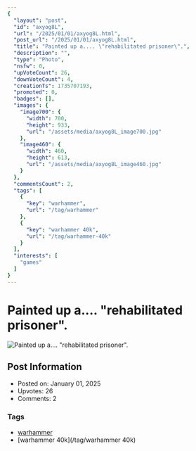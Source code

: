 ```yaml
---
{
  "layout": "post",
  "id": "axyog8L",
  "url": "/2025/01/01/axyog8L.html",
  "post_url": "/2025/01/01/axyog8L.html",
  "title": "Painted up a.... \"rehabilitated prisoner\".",
  "description": "",
  "type": "Photo",
  "nsfw": 0,
  "upVoteCount": 26,
  "downVoteCount": 4,
  "creationTs": 1735707193,
  "promoted": 0,
  "badges": [],
  "images": {
    "image700": {
      "width": 700,
      "height": 933,
      "url": "/assets/media/axyog8L_image700.jpg"
    },
    "image460": {
      "width": 460,
      "height": 613,
      "url": "/assets/media/axyog8L_image460.jpg"
    }
  },
  "commentsCount": 2,
  "tags": [
    {
      "key": "warhammer",
      "url": "/tag/warhammer"
    },
    {
      "key": "warhammer 40k",
      "url": "/tag/warhammer-40k"
    }
  ],
  "interests": [
    "games"
  ]
}
---
```


# Painted up a.... "rehabilitated prisoner".

![Painted up a.... "rehabilitated prisoner".](/assets/media/axyog8L_image700.jpg)

## Post Information

- Posted on: January 01, 2025
- Upvotes: 26
- Comments: 2

### Tags

- [warhammer](/tag/warhammer)
- [warhammer 40k](/tag/warhammer 40k)

